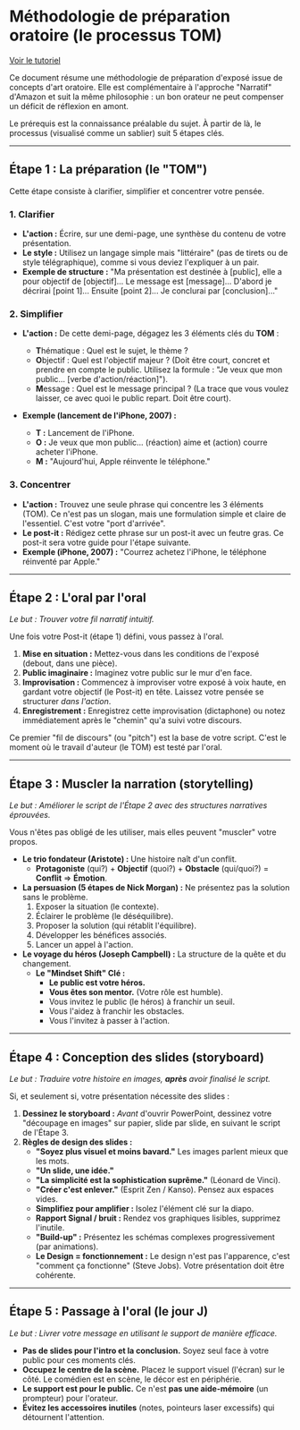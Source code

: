 # Méthodologie de préparation oratoire (le processus TOM)

[Voir le tutoriel](https://www.youtube.com/watch?v=y91Z4hMqMBQ&list=PLAO2ui_9t-UQiTCLs2yiQO2m9_oq-ItWQ&index=7)

Ce document résume une méthodologie de préparation d'exposé issue de concepts d'art oratoire. Elle est complémentaire à l'approche "Narratif" d'Amazon et suit la même philosophie : un bon orateur ne peut compenser un déficit de réflexion en amont.

Le prérequis est la connaissance préalable du sujet. À partir de là, le processus (visualisé comme un sablier) suit 5 étapes clés.

---

## Étape 1 : La préparation (le "TOM")

Cette étape consiste à clarifier, simplifier et concentrer votre pensée.

### 1. Clarifier

* **L'action :** Écrire, sur une demi-page, une synthèse du contenu de votre présentation.
* **Le style :** Utilisez un langage simple mais "littéraire" (pas de tirets ou de style télégraphique), comme si vous deviez l'expliquer à un pair.
* **Exemple de structure :** "Ma présentation est destinée à [public], elle a pour objectif de [objectif]... Le message est [message]... D'abord je décrirai [point 1]... Ensuite [point 2]... Je conclurai par [conclusion]..."

### 2. Simplifier

* **L'action :** De cette demi-page, dégagez les 3 éléments clés du **TOM** :
    * **T**hématique : Quel est le sujet, le thème ?
    * **O**bjectif : Quel est l'objectif majeur ? (Doit être court, concret et prendre en compte le public. Utilisez la formule : "Je veux que mon public... [verbe d'action/réaction]").
    * **M**essage : Quel est le message principal ? (La trace que vous voulez laisser, ce avec quoi le public repart. Doit être court).

* **Exemple (lancement de l'iPhone, 2007) :**
    * **T :** Lancement de l'iPhone.
    * **O :** Je veux que mon public... (réaction) aime et (action) courre acheter l'iPhone.
    * **M :** "Aujourd'hui, Apple réinvente le téléphone."

### 3. Concentrer

* **L'action :** Trouvez une seule phrase qui concentre les 3 éléments (TOM). Ce n'est pas un slogan, mais une formulation simple et claire de l'essentiel. C'est votre "port d'arrivée".
* **Le post-it :** Rédigez cette phrase sur un post-it avec un feutre gras. Ce post-it sera votre guide pour l'étape suivante.
* **Exemple (iPhone, 2007) :** "Courrez achetez l'iPhone, le téléphone réinventé par Apple."

---

## Étape 2 : L'oral par l'oral

*Le but : Trouver votre fil narratif intuitif.*

Une fois votre Post-it (étape 1) défini, vous passez à l'oral.

1.  **Mise en situation :** Mettez-vous dans les conditions de l'exposé (debout, dans une pièce).
2.  **Public imaginaire :** Imaginez votre public sur le mur d'en face.
3.  **Improvisation :** Commencez à improviser votre exposé à voix haute, en gardant votre objectif (le Post-it) en tête. Laissez votre pensée se structurer *dans l'action*.
4.  **Enregistrement :** Enregistrez cette improvisation (dictaphone) ou notez immédiatement après le "chemin" qu'a suivi votre discours.

Ce premier "fil de discours" (ou "pitch") est la base de votre script. C'est le moment où le travail d'auteur (le TOM) est testé par l'oral.

---

## Étape 3 : Muscler la narration (storytelling)

*Le but : Améliorer le script de l'Étape 2 avec des structures narratives éprouvées.*

Vous n'êtes pas obligé de les utiliser, mais elles peuvent "muscler" votre propos.

* **Le trio fondateur (Aristote) :** Une histoire naît d'un conflit.
    * **Protagoniste** (qui?) + **Objectif** (quoi?) + **Obstacle** (qui/quoi?) = **Conflit** => **Émotion**.
* **La persuasion (5 étapes de Nick Morgan) :** Ne présentez pas la solution sans le problème.
    1.  Exposer la situation (le contexte).
    2.  Éclairer le problème (le déséquilibre).
    3.  Proposer la solution (qui rétablit l'équilibre).
    4.  Développer les bénéfices associés.
    5.  Lancer un appel à l'action.
* **Le voyage du héros (Joseph Campbell) :** La structure de la quête et du changement.
    * **Le "Mindset Shift" Clé :**
        * **Le public est votre héros.**
        * **Vous êtes son mentor.** (Votre rôle est humble).
        * Vous invitez le public (le héros) à franchir un seuil.
        * Vous l'aidez à franchir les obstacles.
        * Vous l'invitez à passer à l'action.

---

## Étape 4 : Conception des slides (storyboard)

*Le but : Traduire votre histoire en images, **après** avoir finalisé le script.*

Si, et seulement si, votre présentation nécessite des slides :

1.  **Dessinez le storyboard :** *Avant* d'ouvrir PowerPoint, dessinez votre "découpage en images" sur papier, slide par slide, en suivant le script de l'Étape 3.
2.  **Règles de design des slides :**
    * **"Soyez plus visuel et moins bavard."** Les images parlent mieux que les mots.
    * **"Un slide, une idée."**
    * **"La simplicité est la sophistication suprême."** (Léonard de Vinci).
    * **"Créer c'est enlever."** (Esprit Zen / Kanso). Pensez aux espaces vides.
    * **Simplifiez pour amplifier :** Isolez l'élément clé sur la diapo.
    * **Rapport Signal / bruit :** Rendez vos graphiques lisibles, supprimez l'inutile.
    * **"Build-up" :** Présentez les schémas complexes progressivement (par animations).
    * **Le Design = fonctionnement :** Le design n'est pas l'apparence, c'est "comment ça fonctionne" (Steve Jobs). Votre présentation doit être cohérente.

---

## Étape 5 : Passage à l'oral (le jour J)

*Le but : Livrer votre message en utilisant le support de manière efficace.*

* **Pas de slides pour l'intro et la conclusion.** Soyez seul face à votre public pour ces moments clés.
* **Occupez le centre de la scène.** Placez le support visuel (l'écran) sur le côté. Le comédien est en scène, le décor est en périphérie.
* **Le support est pour le public.** Ce n'est **pas une aide-mémoire** (un prompteur) pour l'orateur.
* **Évitez les accessoires inutiles** (notes, pointeurs laser excessifs) qui détournent l'attention.